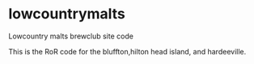 lowcountrymalts
===============

Lowcountry malts brewclub site code

This is the RoR code for the bluffton,hilton head island, and hardeeville.
